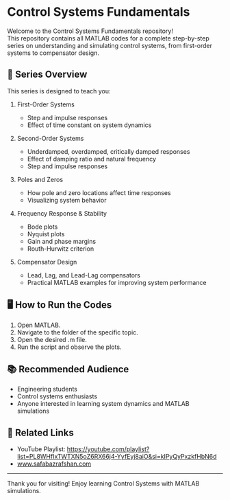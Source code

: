 # Control Systems Fundamentals

Welcome to the Control Systems Fundamentals repository!  
This repository contains all MATLAB codes for a complete step-by-step series on understanding and simulating control systems, from first-order systems to compensator design.

## 🎯 Series Overview

This series is designed to teach you:

1. First-Order Systems
   - Step and impulse responses
   - Effect of time constant on system dynamics

2. Second-Order Systems
   - Underdamped, overdamped, critically damped responses
   - Effect of damping ratio and natural frequency
   - Step and impulse responses

3. Poles and Zeros
   - How pole and zero locations affect time responses
   - Visualizing system behavior

4. Frequency Response & Stability
   - Bode plots
   - Nyquist plots
   - Gain and phase margins
   - Routh-Hurwitz criterion

5. Compensator Design
   - Lead, Lag, and Lead-Lag compensators
   - Practical MATLAB examples for improving system performance


## 🖥 How to Run the Codes

1. Open MATLAB.
2. Navigate to the folder of the specific topic.
3. Open the desired .m file.
4. Run the script and observe the plots.

## 📚 Recommended Audience

- Engineering students
- Control systems enthusiasts
- Anyone interested in learning system dynamics and MATLAB simulations

## 🔗 Related Links

- YouTube Playlist: https://youtube.com/playlist?list=PL8WHfIxTWTXN5oZ6RX66j4-YyfEyj8aiO&si=kIPyQyPxzkfHbN6d
- www.safabazrafshan.com

---

Thank you for visiting! Enjoy learning Control Systems with MATLAB simulations.

